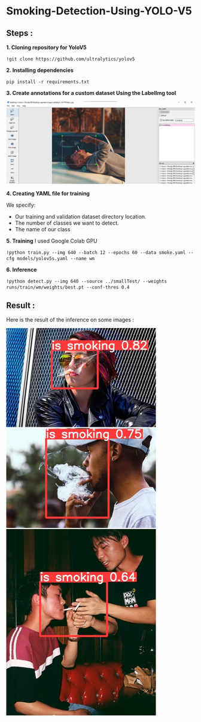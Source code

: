# Smoking-Detection-Using-YOLO-V5


## Steps :
**1. Cloning repository for YoloV5**
```
!git clone https://github.com/ultralytics/yolov5
```
**2. Installing dependencies**
```
pip install -r requirements.txt
```
**3. Create annotations for a custom dataset Using the LabelImg tool**

![This is an image](./images/git.png)

**4. Creating YAML file for training**

We specify:
- Our training and validation dataset directory location.
- The number of classes we want to detect.
- The name of our class

**5. Training**
I used Google Colab GPU
```
!python train.py --img 640 --batch 12 --epochs 60 --data smoke.yaml --cfg models/yolov5s.yaml --name wm
```
**6. Inference**
```
!python detect.py --img 640 --source ../smallTest/ --weights runs/train/wm/weights/best.pt --conf-thres 0.4
```
## Result :
Here is the result of the inference on some images :

![This is an image](./images/2.jpg)
![This is an image](./images/3.jpg)
![This is an image](./images/5.jpg)

